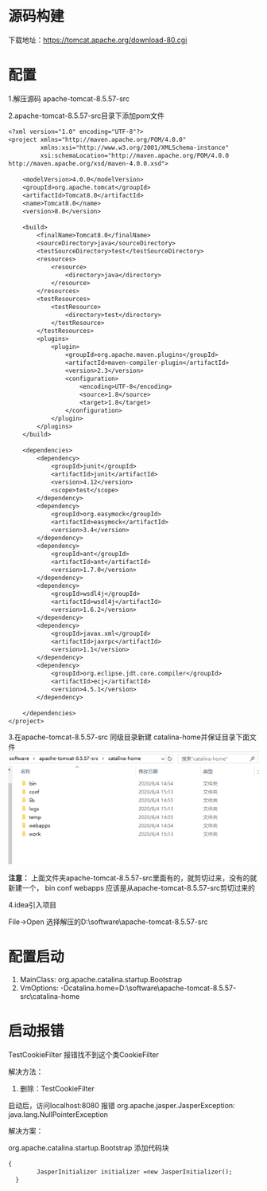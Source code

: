 # 源码构建

下载地址：https://tomcat.apache.org/download-80.cgi

# 配置

1.解压源码 apache-tomcat-8.5.57-src

2.apache-tomcat-8.5.57-src目录下添加pom文件

```
<?xml version="1.0" encoding="UTF-8"?>
<project xmlns="http://maven.apache.org/POM/4.0.0"
         xmlns:xsi="http://www.w3.org/2001/XMLSchema-instance"
         xsi:schemaLocation="http://maven.apache.org/POM/4.0.0 http://maven.apache.org/xsd/maven-4.0.0.xsd">

    <modelVersion>4.0.0</modelVersion>
    <groupId>org.apache.tomcat</groupId>
    <artifactId>Tomcat8.0</artifactId>
    <name>Tomcat8.0</name>
    <version>8.0</version>

    <build>
        <finalName>Tomcat8.0</finalName>
        <sourceDirectory>java</sourceDirectory>
        <testSourceDirectory>test</testSourceDirectory>
        <resources>
            <resource>
                <directory>java</directory>
            </resource>
        </resources>
        <testResources>
            <testResource>
                <directory>test</directory>
            </testResource>
        </testResources>
        <plugins>
            <plugin>
                <groupId>org.apache.maven.plugins</groupId>
                <artifactId>maven-compiler-plugin</artifactId>
                <version>2.3</version>
                <configuration>
                    <encoding>UTF-8</encoding>
                    <source>1.8</source>
                    <target>1.8</target>
                </configuration>
            </plugin>
        </plugins>
    </build>

    <dependencies>
        <dependency>
            <groupId>junit</groupId>
            <artifactId>junit</artifactId>
            <version>4.12</version>
            <scope>test</scope>
        </dependency>
        <dependency>
            <groupId>org.easymock</groupId>
            <artifactId>easymock</artifactId>
            <version>3.4</version>
        </dependency>
        <dependency>
            <groupId>ant</groupId>
            <artifactId>ant</artifactId>
            <version>1.7.0</version>
        </dependency>
        <dependency>
            <groupId>wsdl4j</groupId>
            <artifactId>wsdl4j</artifactId>
            <version>1.6.2</version>
        </dependency>
        <dependency>
            <groupId>javax.xml</groupId>
            <artifactId>jaxrpc</artifactId>
            <version>1.1</version>
        </dependency>
        <dependency>
            <groupId>org.eclipse.jdt.core.compiler</groupId>
            <artifactId>ecj</artifactId>
            <version>4.5.1</version>
        </dependency>

    </dependencies>
</project>
```

3.在apache-tomcat-8.5.57-src 同级目录新建 catalina-home并保证目录下面文件
![image](https://github.com/guoguoqiang/image/blob/master/my-tomcat/catalina-home.png)


**注意：** 上面文件夹apache-tomcat-8.5.57-src里面有的，就剪切过来，没有的就新建一个， bin conf webapps 应该是从apache-tomcat-8.5.57-src剪切过来的

4.idea引入项目

File->Open 选择解压的D:\software\apache-tomcat-8.5.57-src



# **配置启动**

1. MainClass: org.apache.catalina.startup.Bootstrap
2. VmOptions: -Dcatalina.home=D:\software\apache-tomcat-8.5.57-src\catalina-home

# **启动报错**

TestCookieFilter 报错找不到这个类CookieFilter

解决方法：

1. 删除：TestCookieFilter



启动后，访问localhost:8080 报错 org.apache.jasper.JasperException: java.lang.NullPointerException

解决方案：

org.apache.catalina.startup.Bootstrap 添加代码块

```
{
        JasperInitializer initializer =new JasperInitializer();
  }
```


